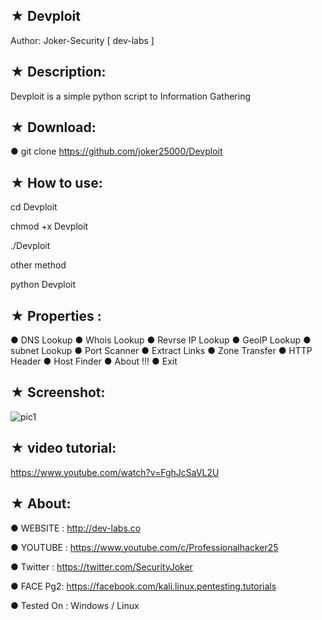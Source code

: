 ## ★ Devploit

   Author: Joker-Security [ dev-labs ]

## ★ Description:

Devploit is a simple python script to Information Gathering 

## ★ Download:

● git clone https://github.com/joker25000/Devploit

## ★ How to use:

cd Devploit

chmod +x Devploit

./Devploit

other method

python Devploit

## ★ Properties :

● DNS Lookup
● Whois Lookup
● Revrse IP Lookup
● GeoIP Lookup
● subnet Lookup
● Port Scanner
● Extract Links 
● Zone Transfer
● HTTP Header
● Host Finder
● About !!!
● Exit

## ★ Screenshot:

![pic1](http://i.imgur.com/ZhqvfgS.png)

##  ★ video tutorial: 

https://www.youtube.com/watch?v=FghJcSaVL2U

## ★ About:

● WEBSITE : http://dev-labs.co

● YOUTUBE : https://www.youtube.com/c/Professionalhacker25

● Twitter : https://twitter.com/SecurityJoker

● FACE Pg2: https://facebook.com/kali.linux.pentesting.tutorials

● Tested On : Windows / Linux

